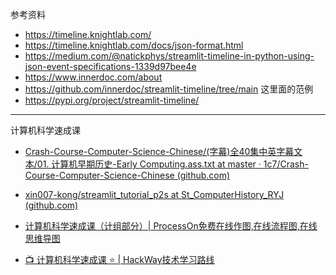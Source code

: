 参考资料

- https://timeline.knightlab.com/
- https://timeline.knightlab.com/docs/json-format.html
- https://medium.com/@natickphys/streamlit-timeline-in-python-using-json-event-specifications-1339d97bee4e
- https://www.innerdoc.com/about
- https://github.com/innerdoc/streamlit-timeline/tree/main 这里面的范例
- https://pypi.org/project/streamlit-timeline/

---

计算机科学速成课

- [Crash-Course-Computer-Science-Chinese/(字幕)全40集中英字幕文本/01. 计算机早期历史-Early Computing.ass.txt at master · 1c7/Crash-Course-Computer-Science-Chinese (github.com)](https://github.com/1c7/Crash-Course-Computer-Science-Chinese/blob/master/(%E5%AD%97%E5%B9%95)%E5%85%A840%E9%9B%86%E4%B8%AD%E8%8B%B1%E5%AD%97%E5%B9%95%E6%96%87%E6%9C%AC/01.%20%E8%AE%A1%E7%AE%97%E6%9C%BA%E6%97%A9%E6%9C%9F%E5%8E%86%E5%8F%B2-Early%20Computing.ass.txt)
- [xin007-kong/streamlit_tutorial_p2s at St_ComputerHistory_RYJ (github.com)](https://github.com/xin007-kong/streamlit_tutorial_p2s/tree/St_ComputerHistory_RYJ)
- [计算机科学速成课（计组部分）| ProcessOn免费在线作图,在线流程图,在线思维导图](https://www.processon.com/view/link/61ef6e8f0e3e7439ae917672#map)

- [📺 计算机科学速成课 ⭐️ | HackWay技术学习路线](https://hackway.org/docs/cs/freshman/tools/csintro)

